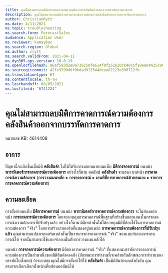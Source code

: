 ```yaml
---
title: คุณไม่สามารถลบมิติการคาดการณ์ความต้องการคลังสินค้าออกจากบรรทัดการคาดการ
description: คุณไม่สามารถลบมิติการคาดการณ์ความต้องการคลังสินค้าออกจากบรรทัดการคาดการ
author: ChristianRytt
ms.date: 4/11/2021
ms.topic: troubleshooting
ms.search.form: ForecastSales
audience: Application User
ms.reviewer: kamaybac
ms.search.region: Global
ms.author: crytt
ms.search.validFrom: 2021-04-11
ms.dyn365.ops.version: 10.0.19
ms.openlocfilehash: 96af593d2e8a738258fe614f0f252620cb48c5f19eeb4425c9659ee6f9cd8c0c
ms.sourcegitcommit: 42fe9790ddf0bdad911544deaa82123a396712fb
ms.translationtype: HT
ms.contentlocale: th-TH
ms.lasthandoff: 08/05/2021
ms.locfileid: "6741224"
---
```

# <a name="you-cant-remove-the-warehouse-demand-forecast-dimension-from-forecast-lines"></a>คุณไม่สามารถลบมิติการคาดการณ์ความต้องการคลังสินค้าออกจากบรรทัดการคาดการ

หมายเลข KB: 4614408

## <a name="symptoms"></a>อาการ

ปัญหานี้จะเกิดขึ้นเมื่อมิติ **คลังสินค้า** ไม่ได้ได้รับการมอบหมายบนแท็บ **มิติการคาดการณ์** บนหน้า **พารามิเตอร์การคาดการณ์ความต้องการ** อย่างไรก็ตาม คอลัมน์ **คลังสินค้า** จะแสดง บนหน้า **การคาดการณ์ความต้องการ** (**การวางแผนหลัก \> การคาดการณ์ \> เอนทิตีการคาดการณ์ด้วยตนเอง \> รายการการคาดการณ์ความต้องการ**)

## <a name="resolution"></a>ความละเอียด

การตั้งค่าบนแท็บ **มิติการคาดการณ์** บนหน้า **พารามิเตอร์การคาดการณ์ความต้องการ** จะไม่ส่งผลต่อหน้า **การคาดการณ์ความต้องการ** โดยจะควบคุมการคาดการณ์พื้นฐานที่สร้างขึ้นและแสดงในการคาดการณ์ความต้องการที่ปรับปรุงแล้ว อย่างไรก็ตาม มิติเหล่านั้นไม่ได้ควบคุมมิติที่ต้องใช้ในการคาดการณ์ความต้องการ "จริง" โดยการสร้างเรกคอร์ดที่แสดงอยู่บนหน้า **การคาดการณ์ความต้องการที่ปรับปรุงแล้ว** คุณสามารถแปลงเรกคอร์ดเหล่านั้นเป็นรายการการคาดการณ์ "จริง" ของแบบจำลองการคาดการณ์ได้ จากนั้นสามารถใช้แบบจำลองนั้นกับการวางแผนหลักได้

บนหน้า **การคาดการณ์ความต้องการ** มิติของการคาดการณ์ "จริง" ที่แสดงบนบรรทัดการคาดการณ์ความต้องการเป็นส่วนหนึ่งของมิติสินค้าคงคลัง (ลักษณะการทำงานนี้จะคล้ายกับลักษณะการทำงานของบรรทัดใบสั่งขาย) ถ้าระบบของคุณไม่มีการตั้งค่าให้ใช้ **คลังสินค้า** เป็นมิติสินค้าคงคลังบังคับ คุณสามารถเลือกเลือกตั้งหน้าเพื่อซ่อนคอลัมน์ได้
